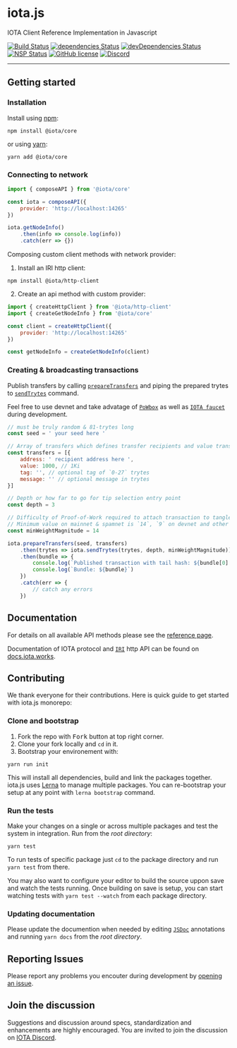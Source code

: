 # iota.js

IOTA Client Reference Implementation in Javascript

[![Build Status](https://travis-ci.org/iotaledger/iota.lib.js.svg?branch=next)](https://travis-ci.org/iotaledger/iota.lib.js)
 [![dependencies Status](https://david-dm.org/iotaledger/iota.lib.js/status.svg)](https://david-dm.org/iotaledger/iota.lib.js)  [![devDependencies Status](https://david-dm.org/iotaledger/iota.lib.js/dev-status.svg)](https://david-dm.org/iotaledger/iota.lib.js?type=dev) [![NSP Status](https://nodesecurity.io/orgs/iota-foundation/projects/7c0214b5-e36a-4178-92bc-164c536cfd6c/badge)](https://nodesecurity.io/orgs/iota-foundation/projects/7c0214b5-e36a-4178-92bc-164c536cfd6c) [![GitHub license](https://img.shields.io/badge/license-MIT-blue.svg)](https://raw.githubusercontent.com/iotaledger/iota.lib.js/master/LICENSE)  [![Discord](https://img.shields.io/discord/102860784329052160.svg)](https://discord.gg/DTbJufa)

---

## Getting started

### Installation

Install using [npm](https://www.npmjs.org/):
```
npm install @iota/core
```

or using [yarn](https://yarnpkg.com/):

```
yarn add @iota/core
```

### Connecting to network

```js
import { composeAPI } from '@iota/core'

const iota = composeAPI({
    provider: 'http://localhost:14265'
})

iota.getNodeInfo()
    .then(info => console.log(info))
    .catch(err => {})
```

Composing custom client methods with network provider:

1. Install an IRI http client:

```
npm install @iota/http-client
```

2. Create an api method with custom provider:
```js
import { createHttpClient } from '@iota/http-client'
import { createGetNodeInfo } from '@iota/core'

const client = createHttpClient({
    provider: 'http://localhost:14265'
})

const getNodeInfo = createGetNodeInfo(client)
```

### Creating &amp; broadcasting transactions

Publish transfers by calling [`prepareTransfers`](packages/core#module_core.prepareTransfers) and piping the 
prepared trytes to [`sendTrytes`](packages/core#module_core.sendTrytes) command.

Feel free to use devnet and take advatage of [`PoWbox`](https://powbox.devnet.iota.org/) as well as 
[`IOTA faucet`](https://faucet.devnet.iota.org/) during development.

```js
// must be truly random & 81-trytes long
const seed = ' your seed here '

// Array of transfers which defines transfer recipients and value transferred in IOTAs.
const transfers = [{
    address: ' recipient address here ',
    value: 1000, // 1Ki
    tag: '', // optional tag of `0-27` trytes
    message: '' // optional message in trytes
}]

// Depth or how far to go for tip selection entry point
const depth = 3 

// Difficulty of Proof-of-Work required to attach transaction to tangle.
// Minimum value on mainnet & spamnet is `14`, `9` on devnet and other testnets.
const minWeightMagnitude = 14

iota.prepareTransfers(seed, transfers)
    .then(trytes => iota.sendTrytes(trytes, depth, minWeightMagnitude))
    .then(bundle => {
        console.log(`Published transaction with tail hash: ${bundle[0].hash}`)
        console.log(`Bundle: ${bundle}`)
    })
    .catch(err => {
        // catch any errors
    })
```

## Documentation

For details on all available API methods please see the [reference page](api_reference.md).

Documentation of IOTA protocol and [`IRI`](https://github.com/iotaledger/iri) http API can be found on [docs.iota.works](https://docs.iota.works).

## Contributing

We thank everyone for their contributions. Here is quick guide to get started with iota.js monorepo:

### Clone and bootstrap

1. Fork the repo with <kbd>Fork</kbd> button at top right corner.
2. Clone your fork locally and `cd` in it.
3. Bootstrap your environement with:

```
yarn run init
```

This will install all dependencies, build and link the packages together. iota.js uses [Lerna](https://lernajs.io/) to manage multiple packages. You can re-bootstrap your setup at any point with `lerna bootstrap` command.

### Run the tests

Make your changes on a single or across multiple packages and test the system in integration. Run from the _root directory_:

```
yarn test
```

To run tests of specific package just `cd` to the package directory and run `yarn test` from there.

You may also want to configure your editor to build the source uppon save and watch the tests running.
Once building on save is setup, you can start watching tests with `yarn test --watch` from each package directory.

### Updating documentation

Please update the documention when needed by editing [`JSDoc`](http://usejsdoc.org) annotations and running `yarn docs` from the _root directory_.


## Reporting Issues

Please report any problems you encouter during development by [opening an issue](https://github.com/iotaledger/iota.lib.js/issues/new).

## Join the discussion

Suggestions and discussion around specs, standardization and enhancements are highly encouraged.
You are invited to join the discussion on [IOTA Discord](https://discord.gg/DTbJufa).